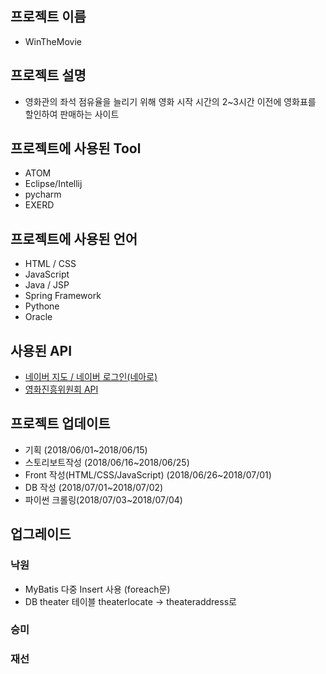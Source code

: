 ## 프로젝트 이름
- WinTheMovie

## 프로젝트 설명
- 영화관의 좌석 점유율을 늘리기 위해 영화 시작 시간의 2~3시간 이전에 영화표를 할인하여 판매하는 사이트

## 프로젝트에 사용된 Tool
- ATOM 
- Eclipse/Intellij
- pycharm
- EXERD

## 프로젝트에 사용된 언어
- HTML / CSS
- JavaScript
- Java / JSP 
- Spring Framework
- Pythone
- Oracle

## 사용된 API
- [네이버 지도 / 네이버 로그인(네아로)](https://developers.naver.com/main/)
- [영화진흥위원회 API](http://www.kobis.or.kr/kobisopenapi/)

## 프로젝트 업데이트
- 기획 (2018/06/01~2018/06/15)
- 스토리보트작성 (2018/06/16~2018/06/25)
- Front 작성(HTML/CSS/JavaScript) (2018/06/26~2018/07/01)
- DB 작성 (2018/07/01~2018/07/02)
- 파이썬 크롤링(2018/07/03~2018/07/04)

## 업그레이드
### 낙원
- MyBatis 다중 Insert 사용 (foreach문)
- DB theater 테이블 theaterlocate -> theateraddress로 
### 승미
### 재선
